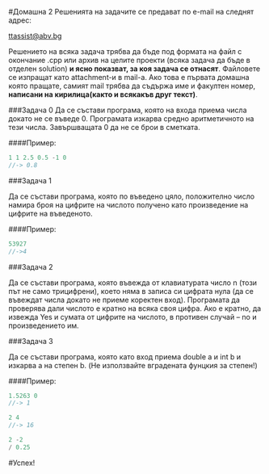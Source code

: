 #Домашна 2
Решенията на задачите се предават по e-mail на следнят адрес:

ttassist@abv.bg

Решението на всяка задача трябва да бъде под формата на файл с окончание .cpp или архив на целите проекти (всяка задача да бъде в отделен solution) **и ясно показват, за коя задача се отнасят**. Файловете се изпращат като attachment-и в mail-a. Ако това е първата домашна която пращате, самият mail трябва да съдържа име и факултен номер, **написани на кирилица(както и всякакъв друг текст)**. 



###Задача 0
Да се състави програма, която на входа приема числа докато не се въведе 0. Програмата изкарва средно аритметичното на тези числа. Завършващата 0 да не се брои в сметката.

####Пример:
```c++
1 1 2.5 0.5 -1 0
//-> 0.8
```
###Задача 1

Да се състави програма, която по въведено цяло, положително число намира броя на цифрите на числото получено като произведение на цифрите на въведеното.

####Пример:
```c++
53927
//->4
```

###Задача 2

Да се състави програма, която въвежда от клавиатурата число n (този път не само трицифрени), което няма в записа си цифрата нула (да се въвеждат числа докато не приеме коректен вход). Програмата да проверява дали числото е кратно на всяка своя цифра. Ако е кратно, да извежда Yes и сумата от цифрите на числото, в противен случай – no и произведението им.

###Задача 3

Да се състави програма, която като вход приема double a и int b и изкарва a на степен b. (Не използвайте вградената фунцкия за степен!)

####Пример:
```c++
1.5263 0 
//-> 1

2 4
//-> 16

2 -2
/ 0.25
```
#Успех!
